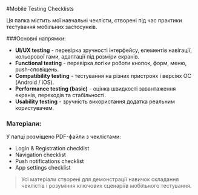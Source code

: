 #Mobile Testing Checklists

Ця папка містить мої навчальні чеклісти, створені під час практики тестування мобільних застосунків.

###Основні напрямки:
- **UI/UX testing** - перевірка зручності інтерфейсу, елементів навігації, кольорової гами, адаптації під розміри екранів.
- **Functional testing** - перевірка логіки роботи кнопок, форм, меню, push-сповіщень.
- **Compatibility testing** - тестування на різних пристроях і версіях ОС (Android / iOS).
- **Performance testing (basic)** - оцінка швидкості завантаження екранів, переходів та стабільності.
- **Usability testing** - зручність використання додатка реальним користувачем.

### Матеріали:
У папці розміщено PDF-файли з чеклістами:
- Login & Registration checklist  
- Navigation checklist  
- Push notifications checklist  
- App settings checklist  

> Усі матеріали створені для демонстрації навичок складання чеклістів і розуміння ключових сценаріїв мобільного тестування.
